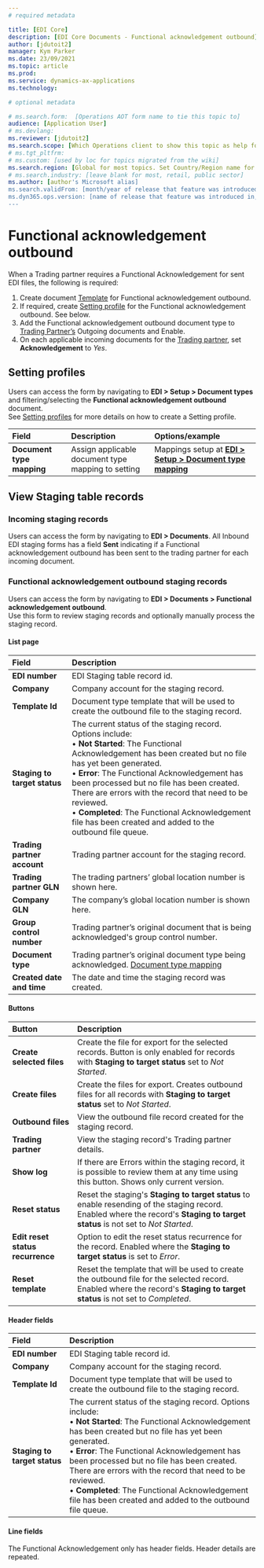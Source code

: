 ```yaml
---
# required metadata

title: [EDI Core]
description: [EDI Core Documents - Functional acknowledgement outbound]
author: [jdutoit2]
manager: Kym Parker
ms.date: 23/09/2021
ms.topic: article
ms.prod: 
ms.service: dynamics-ax-applications
ms.technology: 

# optional metadata

# ms.search.form:  [Operations AOT form name to tie this topic to]
audience: [Application User]
# ms.devlang: 
ms.reviewer: [jdutoit2]
ms.search.scope: [Which Operations client to show this topic as help for, to be set by content strategist, see list here: https://microsoft.sharepoint.com/teams/DynDoc/_layouts/15/WopiFrame.aspx?sourcedoc={23419e1c-eb64-42e9-aa9b-79875b428718}&action=edit&wd=target%28Core%20Dynamics%20AX%20CP%20requirements%2Eone%7C4CC185C0%2DEFAA%2D42CD%2D94B9%2D8F2A45E7F61A%2FVersions%20list%20for%20docs%20topics%7CC14BE630%2D5151%2D49D6%2D8305%2D554B5084593C%2F%29]
# ms.tgt_pltfrm: 
# ms.custom: [used by loc for topics migrated from the wiki]
ms.search.region: [Global for most topics. Set Country/Region name for localizations]
# ms.search.industry: [leave blank for most, retail, public sector]
ms.author: [author's Microsoft alias]
ms.search.validFrom: [month/year of release that feature was introduced in, in format yyyy-mm-dd]
ms.dyn365.ops.version: [name of release that feature was introduced in, see list here: https://microsoft.sharepoint.com/teams/DynDoc/_layouts/15/WopiFrame.aspx?sourcedoc={23419e1c-eb64-42e9-aa9b-79875b428718}&action=edit&wd=target%28Core%20Dynamics%20AX%20CP%20requirements%2Eone%7C4CC185C0%2DEFAA%2D42CD%2D94B9%2D8F2A45E7F61A%2FVersions%20list%20for%20docs%20topics%7CC14BE630%2D5151%2D49D6%2D8305%2D554B5084593C%2F%29]
---
```


# Functional acknowledgement outbound

When a Trading partner requires a Functional Acknowledgement for sent EDI files, the following is required:
1.	Create document [Template](../Setup/DocumentTypes/File-templates.md) for Functional acknowledgement outbound.
2.	If required, create [Setting profile](../Setup/DocumentTypes/Setting-profiles.md) for the Functional acknowledgement outbound. See below.
3.	Add the Functional acknowledgement outbound document type to [Trading Partner’s](../Setup/Trading-partners.md) Outgoing documents and Enable.
4.	On each applicable incoming documents for the [Trading partner](../Setup/Trading-partners.md), set **Acknowledgement** to _Yes_.

## Setting profiles

Users can access the form by navigating to **EDI > Setup > Document types** and filtering/selecting the **Functional acknowledgement outbound** document. <br>
See [Setting profiles](../Setup/DocumentTypes/Setting-profiles.md) for more details on how to create a Setting profile.

**Field** 	                                | **Description**                     | **Options/example**
:--------------------------------           |:------------------------------------|:------------------------------------
**Document type mapping**                   | Assign applicable document type mapping to setting	| Mappings setup at [**EDI > Setup > Document type mapping**](../Setup/Document-type-mapping.md)

## View Staging table records

### Incoming staging records

Users can access the form by navigating to **EDI > Documents**.
All Inbound EDI staging forms has a field **Sent** indicating if a Functional acknowledgement outbound has been sent to the trading partner for each incoming document.

### Functional acknowledgement outbound staging records

Users can access the form by navigating to **EDI > Documents > Functional acknowledgement outbound**. <br>
Use this form to review staging records and optionally manually process the staging record.

#### List page

**Field** 	                      | **Description**
:-------------------------------- |:-------------------------------------
**EDI number**                    |	EDI Staging table record id.
**Company**                       |	Company account for the staging record.
**Template Id**                   |	Document type template that will be used to create the outbound file to the staging record.
**Staging to target status**      |	The current status of the staging record. Options include: <br> •	**Not Started**: The Functional Acknowledgement has been created but no file has yet been generated. <br> •	**Error**: The Functional Acknowledgement has been processed but no file has been created.  There are errors with the record that need to be reviewed. <br> •	**Completed**: The Functional Acknowledgement file has been created and added to the outbound file queue.
**Trading partner account**       |	Trading partner account for the staging record.
**Trading partner GLN**           |	The trading partners’ global location number is shown here.
**Company GLN**                   |	The company’s global location number is shown here.
**Group control number**          |	Trading partner’s original document that is being acknowledged's group control number.
**Document type**                 |	Trading partner’s original document type being acknowledged. [Document type mapping](../Setup/Document-type-mapping.md)
**Created date and time**         |	The date and time the staging record was created.

#### Buttons

**Button** 	                      | **Description**
:-------------------------------- |:-------------------------------------
**Create selected files**         |	Create the file for export for the selected records. Button is only enabled for records with **Staging to target status** set to _Not Started_.
**Create files**                  |	Create the files for export. Creates outbound files for all records with **Staging to target status** set to _Not Started_.
**Outbound files**                |	View the outbound file record created for the staging record.
**Trading partner**               |	View the staging record's Trading partner details.
**Show log**                      |	If there are Errors within the staging record, it is possible to review them at any time using this button. Shows only current version.
**Reset status**                  |	Reset the staging's **Staging to target status** to enable resending of the staging record. Enabled where the record's **Staging to target status** is not set to _Not Started_.
**Edit reset status recurrence**  | Option to edit the reset status recurrence for the record. Enabled where the **Staging to target status** is set to _Error_.
**Reset template**	              | Reset the template that will be used to create the outbound file for the selected record. Enabled where the record's **Staging to target status** is not set to _Completed_.

#### Header fields

**Field** 	                      | **Description**
:-------------------------------- |:-------------------------------------
**EDI number**	                  | EDI Staging table record id.
**Company**                       |	Company account for the staging record.
**Template Id**                   |	Document type template that will be used to create the outbound file to the staging record.
**Staging to target status**      |	The current status of the staging record. Options include: <br> •	**Not Started**: The Functional Acknowledgement has been created but no file has yet been generated. <br> •	**Error**: The Functional Acknowledgement has been processed but no file has been created.  There are errors with the record that need to be reviewed. <br> •	**Completed**: The Functional Acknowledgement file has been created and added to the outbound file queue.

#### Line fields

The Functional Acknowledgement only has header fields. Header details are repeated.
